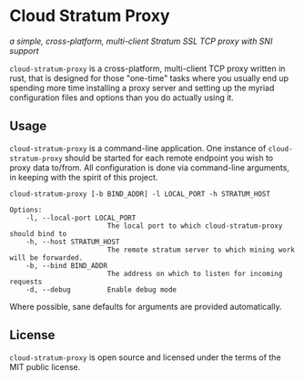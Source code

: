 # Cloud Stratum Proxy
_a simple, cross-platform, multi-client Stratum SSL TCP proxy with SNI support_

`cloud-stratum-proxy` is a cross-platform, multi-client TCP proxy written in rust, that is designed for those "one-time" tasks where you usually end up spending more time installing a proxy server and setting up the myriad configuration files and options than you do actually using it.

## Usage

`cloud-stratum-proxy` is a command-line application. One instance of `cloud-stratum-proxy` should be started for each remote endpoint you wish to proxy data to/from. All configuration is done via command-line arguments, in keeping with the spirit of this project.

```
cloud-stratum-proxy [-b BIND_ADDR] -l LOCAL_PORT -h STRATUM_HOST

Options:
    -l, --local-port LOCAL_PORT
                        The local port to which cloud-stratum-proxy should bind to
    -h, --host STRATUM_HOST
                        The remote stratum server to which mining work will be forwarded.
    -b, --bind BIND_ADDR
                        The address on which to listen for incoming requests
    -d, --debug         Enable debug mode
```

Where possible, sane defaults for arguments are provided automatically.

## License

`cloud-stratum-proxy` is open source and licensed under the terms of the MIT public license.
